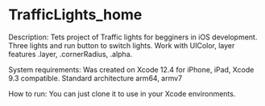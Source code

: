# TrafficLights_home

Description:
Tets project of Traffic lights for begginers in iOS development. Three lights and run button to switch lights.
Work with UIColor, layer features .layer, .cornerRadius, .alpha.

System requirements:
Was created on Xcode 12.4 for iPhone, iPad, Xcode 9.3 compatible. Standard architecture arm64, armv7

How to run:
You can just clone it to use in your Xcode environments.
